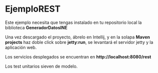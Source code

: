 # EjemploREST
Este ejemplo necesita que tengas instalado en tu repositorio local la biblioteca __GeneradorDatosINE__

Una vez descargado el proyecto, ábrelo en Intellij, y en la solapa **Maven projects** haz doble click sobre **jetty:run**, se levantará el servidor jetty y la aplicación web.
 
 Los servicios desplegados se encuentran en **http://localhost:8080/rest**
 
 Los test unitarios sieven de modelo.